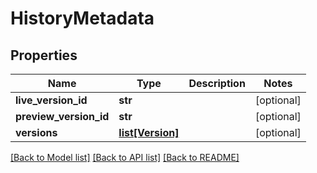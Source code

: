 # HistoryMetadata

## Properties
Name | Type | Description | Notes
------------ | ------------- | ------------- | -------------
**live_version_id** | **str** |  | [optional] 
**preview_version_id** | **str** |  | [optional] 
**versions** | [**list[Version]**](Version.md) |  | [optional] 

[[Back to Model list]](../README.md#documentation-for-models) [[Back to API list]](../README.md#documentation-for-api-endpoints) [[Back to README]](../README.md)

